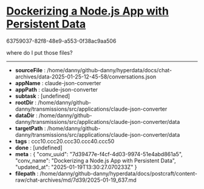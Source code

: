 # [Dockerizing a Node.js App with Persistent Data](https://claude.ai/chat/7d39477e-f4cf-4d03-9974-51e4abd861a5)

63759037-82f8-48e9-a553-0f38ac9aa506

where do I put those files?

---

* **sourceFile** : /home/danny/github-danny/hyperdata/docs/chat-archives/data-2025-01-25-12-45-58/conversations.json
* **appName** : claude-json-converter
* **appPath** : claude-json-converter
* **subtask** : [undefined]
* **rootDir** : /home/danny/github-danny/transmissions/src/applications/claude-json-converter
* **dataDir** : /home/danny/github-danny/transmissions/src/applications/claude-json-converter/data
* **targetPath** : /home/danny/github-danny/transmissions/src/applications/claude-json-converter/data
* **tags** : ccc10.ccc20.ccc30.ccc40.ccc50
* **done** : [undefined]
* **meta** : {
  "conv_uuid": "7d39477e-f4cf-4d03-9974-51e4abd861a5",
  "conv_name": "Dockerizing a Node.js App with Persistent Data",
  "updated_at": "2025-01-19T13:30:27.070233Z"
}
* **filepath** : /home/danny/github-danny/hyperdata/docs/postcraft/content-raw/chat-archives/md/7d39/2025-01-19_637.md